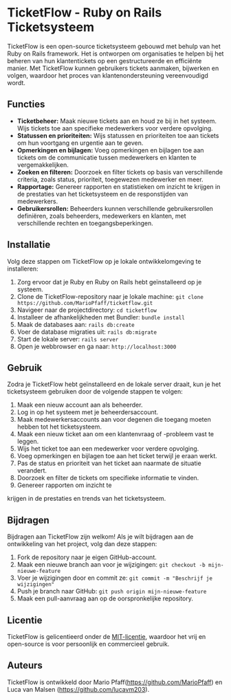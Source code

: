 # TicketFlow - Ruby on Rails Ticketsysteem

TicketFlow is een open-source ticketsysteem gebouwd met behulp van het Ruby on Rails framework. Het is ontworpen om organisaties te helpen bij het beheren van hun klantentickets op een gestructureerde en efficiënte manier. Met TicketFlow kunnen gebruikers tickets aanmaken, bijwerken en volgen, waardoor het proces van klantenondersteuning vereenvoudigd wordt.

## Functies

- **Ticketbeheer:** Maak nieuwe tickets aan en houd ze bij in het systeem. Wijs tickets toe aan specifieke medewerkers voor verdere opvolging.
- **Statussen en prioriteiten:** Wijs statussen en prioriteiten toe aan tickets om hun voortgang en urgentie aan te geven.
- **Opmerkingen en bijlagen:** Voeg opmerkingen en bijlagen toe aan tickets om de communicatie tussen medewerkers en klanten te vergemakkelijken.
- **Zoeken en filteren:** Doorzoek en filter tickets op basis van verschillende criteria, zoals status, prioriteit, toegewezen medewerker en meer.
- **Rapportage:** Genereer rapporten en statistieken om inzicht te krijgen in de prestaties van het ticketsysteem en de responstijden van medewerkers.
- **Gebruikersrollen:** Beheerders kunnen verschillende gebruikersrollen definiëren, zoals beheerders, medewerkers en klanten, met verschillende rechten en toegangsbeperkingen.

## Installatie

Volg deze stappen om TicketFlow op je lokale ontwikkelomgeving te installeren:

1. Zorg ervoor dat je Ruby en Ruby on Rails hebt geïnstalleerd op je systeem.
2. Clone de TicketFlow-repository naar je lokale machine: `git clone https://github.com/MarioPfaff/ticketflow.git`
3. Navigeer naar de projectdirectory: `cd ticketflow`
4. Installeer de afhankelijkheden met Bundler: `bundle install`
5. Maak de databases aan: `rails db:create`
6. Voer de database migraties uit: `rails db:migrate`
7. Start de lokale server: `rails server`
8. Open je webbrowser en ga naar: `http://localhost:3000`

## Gebruik

Zodra je TicketFlow hebt geïnstalleerd en de lokale server draait, kun je het ticketsysteem gebruiken door de volgende stappen te volgen:

1. Maak een nieuw account aan als beheerder.
2. Log in op het systeem met je beheerdersaccount.
3. Maak medewerkersaccounts aan voor degenen die toegang moeten hebben tot het ticketsysteem.
4. Maak een nieuw ticket aan om een klantenvraag of -probleem vast te leggen.
5. Wijs het ticket toe aan een medewerker voor verdere opvolging.
6. Voeg opmerkingen en bijlagen toe aan het ticket terwijl je eraan werkt.
7. Pas de status en prioriteit van het ticket aan naarmate de situatie verandert.
8. Doorzoek en filter de tickets om specifieke informatie te vinden.
9. Genereer rapporten om inzicht te

 krijgen in de prestaties en trends van het ticketsysteem.

## Bijdragen

Bijdragen aan TicketFlow zijn welkom! Als je wilt bijdragen aan de ontwikkeling van het project, volg dan deze stappen:

1. Fork de repository naar je eigen GitHub-account.
2. Maak een nieuwe branch aan voor je wijzigingen: `git checkout -b mijn-nieuwe-feature`
3. Voer je wijzigingen door en commit ze: `git commit -m "Beschrijf je wijzigingen"`
4. Push je branch naar GitHub: `git push origin mijn-nieuwe-feature`
5. Maak een pull-aanvraag aan op de oorspronkelijke repository.

## Licentie

TicketFlow is gelicentieerd onder de [MIT-licentie](https://opensource.org/licenses/MIT), waardoor het vrij en open-source is voor persoonlijk en commercieel gebruik.

## Auteurs

TicketFlow is ontwikkeld door Mario Pfaff(https://github.com/MarioPfaff) en Luca van Malsen (https://github.com/lucavm203).
